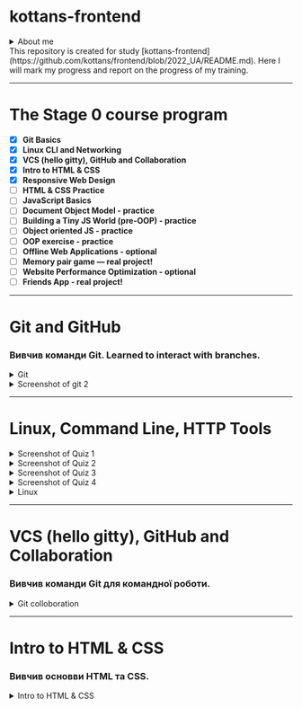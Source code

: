 
# kottans-frontend

<details><summary>About me</summary>
Hello! My name is Yaroslav. I'm 35 years old, I live in Ternopil oblas't.
</details>
This repository is created for study [kottans-frontend](https://github.com/kottans/frontend/blob/2022_UA/README.md).
Here I will mark my progress and report on the progress of my training.

---

# The Stage 0 course program

- [x] **Git Basics**
- [x] **Linux CLI and Networking**
- [x] **VCS (hello gitty), GitHub and Collaboration**
- [x] **Intro to HTML & CSS**
- [x] **Responsive Web Design**
- [ ] **HTML & CSS Practice**
- [ ] **JavaScript Basics**
- [ ] **Document Object Model - practice**
- [ ] **Building a Tiny JS World (pre-OOP) - practice**
- [ ] **Object oriented JS - practice**
- [ ] **OOP exercise - practice**
- [ ] **Offline Web Applications - optional**
- [ ] **Memory pair game — real project!**
- [ ] **Website Performance Optimization - optional**
- [ ] **Friends App - real project!**

---

# Git and GitHub
### Вивчив команди Git. Learned to interact with branches.
<details><summary>Git </summary>

![Screenshot git-base](https://github.com/Saab86/kottans-frontend/blob/main/task_git_basis/Git_basic.jpg)
![Screenshot git-week1](https://github.com/Saab86/kottans-frontend/blob/main/task_git_basis/Week_1.jpg)
![Screenshot git-week2](https://github.com/Saab86/kottans-frontend/blob/main/task_git_basis/Week_2.jpg)

</details>
<details><summary>Screenshot of git 2</summary>

![Screenshot git-repo](https://github.com/shkrobutandriy/kottans-frontend/blob/main/task-git/git-repo.jpg)

</details>

---

# Linux, Command Line, HTTP Tools
<details><summary>Screenshot of Quiz 1</summary>

![Screenshot of Quiz 1](https://github.com/Saab86/kottans-frontend/blob/main/task_linux_cli/Linux_1.jpg)

</details>
<details><summary>Screenshot of Quiz 2</summary>

![Screenshot of Quiz 2](https://github.com/Saab86/kottans-frontend/blob/main/task_linux_cli/Linux_2.jpg)

</details>
<details><summary>Screenshot of Quiz 3</summary>

![Screenshot of Quiz 3](https://github.com/Saab86/kottans-frontend/blob/main/task_linux_cli/Linux_3.jpg)

</details>
<details><summary>Screenshot of Quiz 4</summary>

![Screenshot of Quiz 4](https://github.com/Saab86/kottans-frontend/blob/main/task_linux_cli/Linux_4.jpg)

</details>
<details><summary>Linux</summary>
 Цікава операційна система, потрібно більше практики
</details>

---

# VCS (hello gitty), GitHub and Collaboration
### Вивчив команди Git для командної роботи.
<details><summary>Git colloboration </summary>

![Screenshot git-2](https://github.com/Saab86/kottans-frontend/blob/main/task_git_collaboration/Git_2.jpg)
![Screenshot git-week3](https://github.com/Saab86/kottans-frontend/blob/main/task_git_collaboration/Week_3.jpg)
![Screenshot git-week4](https://github.com/Saab86/kottans-frontend/blob/main/task_git_collaboration/Week_4.jpg)

</details>

---

# Intro to HTML & CSS
### Вивчив основви HTML та CSS.
<details><summary>Intro to HTML & CSS
 </summary>

![Screenshot first_week](https://github.com/Saab86/kottans-frontend/blob/main/Intro%20to%20HTML%20and%20CSS/First_week_HTML.jpg)
![Screenshot second_week](https://github.com/Saab86/kottans-frontend/blob/main/Intro%20to%20HTML%20and%20CSS/Second_week_HTML.jpg)
![Screenshot learn_html](https://github.com/Saab86/kottans-frontend/blob/main/Intro%20to%20HTML%20and%20CSS/Learn_HTML.jpg)
![Screenshot learn_css](https://github.com/Saab86/kottans-frontend/blob/main/Intro%20to%20HTML%20and%20CSS/Learn_CSSjpg.jpg)

---


# Responsive web design

### Повторив Faxbox та CSS grid, оскільки вже трішки був знайомий з ними. Сподобались Flexbox froggy та Grid garden.

<details><summary>Responsive web design
 </summary>

![Screenshot first_week](https://github.com/Saab86/kottans-frontend/blob/main/task_responsive_web_design/flexbox_froggy.jpg)
![Screenshot second_week](https://github.com/Saab86/kottans-frontend/blob/main/task_responsive_web_design/Grid_garden.jpg)